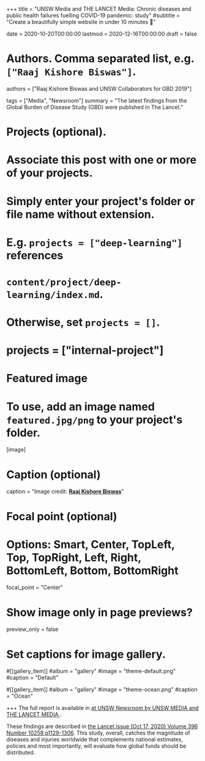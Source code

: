 +++
title = "UNSW Media and THE LANCET Media: Chronic diseases and public health failures fuelling COVID-19 pandemic: study"
#subtitle = "Create a beautifully simple website in under 10 minutes :rocket:"

date = 2020-10-20T00:00:00
lastmod = 2020-12-16T00:00:00
draft = false

# Authors. Comma separated list, e.g. `["Raaj Kishore Biswas"]`.
authors = ["Raaj Kishore Biswas and UNSW Collaborators for GBD 2019"]

tags = ["Media", "Newsroom"]
summary = "The latest findings from the Global Burden of Disease Study (GBD) were published in The Lancet."

# Projects (optional).
#   Associate this post with one or more of your projects.
#   Simply enter your project's folder or file name without extension.
#   E.g. `projects = ["deep-learning"]` references 
#   `content/project/deep-learning/index.md`.
#   Otherwise, set `projects = []`.
# projects = ["internal-project"]

# Featured image
# To use, add an image named `featured.jpg/png` to your project's folder. 
[image]
  # Caption (optional)
  caption = "Image credit: [**Raaj Kishore Biswas**](https://raajbiswas.com/)"

  # Focal point (optional)
  # Options: Smart, Center, TopLeft, Top, TopRight, Left, Right, BottomLeft, Bottom, BottomRight
  focal_point = "Center" 

  # Show image only in page previews?
  preview_only = false

# Set captions for image gallery.

#[[gallery_item]]
#album = "gallery"
#image = "theme-default.png"
#caption = "Default"

#[[gallery_item]]
#album = "gallery"
#image = "theme-ocean.png"
#caption = "Ocean"


+++
The full report is available in <a href="https://newsroom.unsw.edu.au/news/health/chronic-diseases-and-public-health-failures-fuelling-covid-19-pandemic-study"> at UNSW Newsroom by  UNSW MEDIA and THE LANCET MEDIA </a>.

These findings are described in <a href="https://www.thelancet.com/journals/lancet/issue/vol396no10258/PIIS0140-6736(20)X0042-0"> the Lancet issue (Oct 17, 2020) Volume 396 Number 10258 p1129-1306</a>. This study, overall, catches the magnitude of diseases and injuries worldwide that complements national estimates, policies and most importantly, will evaluate how global funds should be distributed. 

